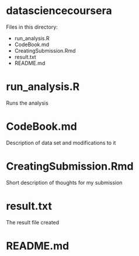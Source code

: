 datasciencecoursera
===================

Files in this directory:
* run_analysis.R
* CodeBook.md
* CreatingSubmission.Rmd
* result.txt
* README.md

# run_analysis.R
Runs the analysis

# CodeBook.md
Description of data set and modifications to it

# CreatingSubmission.Rmd
Short description of thoughts for my submission

# result.txt
The result file created

# README.md
